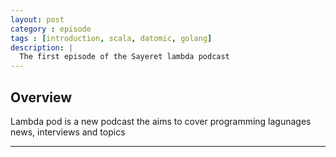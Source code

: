 ```yaml
---
layout: post
category : episode
tags : [introduction, scala, datomic, golang]
description: |
  The first episode of the Sayeret lambda podcast
---
```


## Overview 

Lambda pod is a new podcast the aims to cover programming lagunages news, interviews and topics 

---

